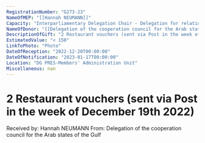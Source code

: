 ```yaml
---
RegistrationNumber: "G273-23"
NameOfMEP: "[[Hannah NEUMANN]]"
Capacity: "Interparliamentary Delegation Chair - Delegation for relations with the Arab Peninsula"
NameOfDonor: "[[Delegation of the cooperation council for the Arab states of the Gulf]]"
DescriptionOfGift: "2 Restaurant vouchers (sent via Post in the week of December 19th 2022)"
EstimatedValue: "< 150"
LinkToPhoto: "Photo"
DateOfReception: "2022-12-20T00:00:00"
DateOfNotification: "2023-01-17T00:00:00"
Location: "DG PRES-Members' Administration Unit"
Miscellaneous: nan
---
```


# 2 Restaurant vouchers (sent via Post in the week of December 19th 2022)

Received by: Hannah NEUMANN
From: Delegation of the cooperation council for the Arab states of the Gulf
